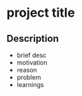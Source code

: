 
# project title

## Description

  - brief desc
  - motivation
  - reason
  - problem
  - learnings

